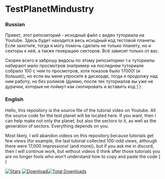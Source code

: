 # TestPlanetMindustry
### Russian
Привет, этот репозиторий - исходный файл с видео туториала на Youtube. Здесь будет находится весь исходный код тестовой планеты.
Если захотите, тогда я могу помочь сделать не только планету, но и секторы к ней, а также генерацию секторов. Всё зависит только от вас.

Скорее всего я заброшу видосы по этому репозиторию т.к туториалы набирают мало просмотров (например на последнем туториале собрало 100 с чем то просмотров, хотя показов было 17000! (и больше)), но если вы меня упросите в дискорде, тогда я продолжу над ним работу, но без роликов (думаю, после тех туториалов вы уже не дурачки, которые не поймут как скопировать и вставить код ] )

### English
Hello, this repository is the source file of the tutorial video on Youtube. All the source code for the test planet will be located here.
If you want, then I can help make not only the planet, but also the sectors to it, as well as the generation of sectors. Everything depends on you.

Most likely, I will abandon videos on this repository because tutorials get few views (for example, the last tutorial collected 100-odd views, although there were 17,000 impressions! (and more)), but if you ask me in discord, then I will continue work, but without videos (I think after those tutorials you are no longer fools who won’t understand how to copy and paste the code ] )

[![Stars](https://img.shields.io/github/stars/Lehanchic25/TestPlanetMindustry?color=7289da&label=⭐️%20Please%20Star%20This%20Tutorial%21)](https://github.com/Lehanchic25/TestPlanetMindustry)
[![Download](https://img.shields.io/github/v/release/Lehanchic25/TestPlanetMindustry?color=6aa84f&include_prereleases&label=Latest%20version&logo=github&logoColor=white&)](https://github.com/Lehanchic25/TestPlanetMindustry/releases)[![Total Downloads](https://img.shields.io/github/downloads/Lehanchic25/TestPlanetMindustry/total?color=7289da&label&logo=docusign&logoColor=white)](https://github.com/Lehanchic25/TestPlanetMindustry/releases)

